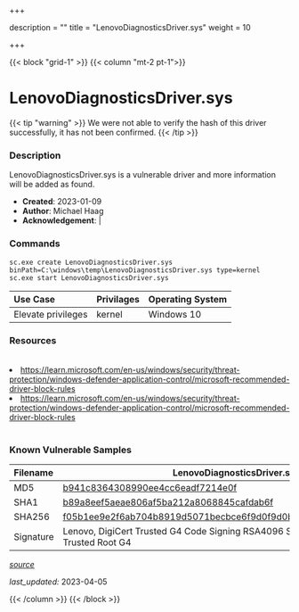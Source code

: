 +++

description = ""
title = "LenovoDiagnosticsDriver.sys"
weight = 10

+++


{{< block "grid-1" >}}
{{< column "mt-2 pt-1">}}


# LenovoDiagnosticsDriver.sys 


{{< tip "warning" >}}
We were not able to verify the hash of this driver successfully, it has not been confirmed.
{{< /tip >}}


### Description

LenovoDiagnosticsDriver.sys is a vulnerable driver and more information will be added as found.

- **Created**: 2023-01-09
- **Author**: Michael Haag
- **Acknowledgement**:  | [](https://twitter.com/)

### Commands

```
sc.exe create LenovoDiagnosticsDriver.sys binPath=C:\windows\temp\LenovoDiagnosticsDriver.sys type=kernel
sc.exe start LenovoDiagnosticsDriver.sys
```

| Use Case | Privilages | Operating System | 
|:---- | ---- | ---- |
| Elevate privileges | kernel | Windows 10 |

### Resources
<br>
<li><a href=" https://learn.microsoft.com/en-us/windows/security/threat-protection/windows-defender-application-control/microsoft-recommended-driver-block-rules"> https://learn.microsoft.com/en-us/windows/security/threat-protection/windows-defender-application-control/microsoft-recommended-driver-block-rules</a></li>
<li><a href="https://learn.microsoft.com/en-us/windows/security/threat-protection/windows-defender-application-control/microsoft-recommended-driver-block-rules">https://learn.microsoft.com/en-us/windows/security/threat-protection/windows-defender-application-control/microsoft-recommended-driver-block-rules</a></li>
<br>

### Known Vulnerable Samples

| Filename | LenovoDiagnosticsDriver.sys |
|:---- | ---- | 
| MD5 | <a href="https://www.virustotal.com/gui/file/b941c8364308990ee4cc6eadf7214e0f">b941c8364308990ee4cc6eadf7214e0f</a> |
| SHA1 | <a href="https://www.virustotal.com/gui/file/b89a8eef5aeae806af5ba212a8068845cafdab6f">b89a8eef5aeae806af5ba212a8068845cafdab6f</a> |
| SHA256 | <a href="https://www.virustotal.com/gui/file/f05b1ee9e2f6ab704b8919d5071becbce6f9d0f9d0ba32a460c41d5272134abe">f05b1ee9e2f6ab704b8919d5071becbce6f9d0f9d0ba32a460c41d5272134abe</a> |
| Signature | Lenovo, DigiCert Trusted G4 Code Signing RSA4096 SHA384 2021 CA1, DigiCert Trusted Root G4   |


[*source*](https://github.com/magicsword-io/LOLDrivers/tree/main/yaml/lenovodiagnosticsdriver.yaml)

*last_updated:* 2023-04-05








{{< /column >}}
{{< /block >}}

